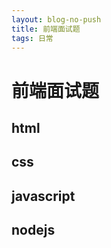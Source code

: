 ```yaml
---
layout: blog-no-push
title: 前端面试题
tags: 日常
---
```



# 前端面试题

## html

## css

## javascript

## nodejs
